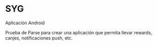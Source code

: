 # SYG
Aplicación Android

Prueba de Parse para crear una aplicación que permita llevar rewards, canjes, notificaciones push, etc.

